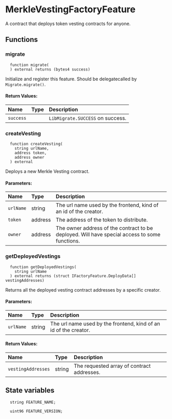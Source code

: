 # MerkleVestingFactoryFeature

A contract that deploys token vesting contracts for anyone.

## Functions

### migrate

```solidity
  function migrate(
  ) external returns (bytes4 success)
```

Initialize and register this feature. Should be delegatecalled by `Migrate.migrate()`.

#### Return Values:

| Name      | Type | Description                      |
| :-------- | :--- | :------------------------------- |
| `success` |      | `LibMigrate.SUCCESS` on success. |

### createVesting

```solidity
  function createVesting(
    string urlName,
    address token,
    address owner
  ) external
```

Deploys a new Merkle Vesting contract.

#### Parameters:

| Name      | Type    | Description                                                                                   |
| :-------- | :------ | :-------------------------------------------------------------------------------------------- |
| `urlName` | string  | The url name used by the frontend, kind of an id of the creator.                              |
| `token`   | address | The address of the token to distribute.                                                       |
| `owner`   | address | The owner address of the contract to be deployed. Will have special access to some functions. |

### getDeployedVestings

```solidity
  function getDeployedVestings(
    string urlName
  ) external returns (struct IFactoryFeature.DeployData[] vestingAddresses)
```

Returns all the deployed vesting contract addresses by a specific creator.

#### Parameters:

| Name      | Type   | Description                                                      |
| :-------- | :----- | :--------------------------------------------------------------- |
| `urlName` | string | The url name used by the frontend, kind of an id of the creator. |

#### Return Values:

| Name               | Type   | Description                                |
| :----------------- | :----- | :----------------------------------------- |
| `vestingAddresses` | string | The requested array of contract addresses. |

## State variables

```solidity
  string FEATURE_NAME;

  uint96 FEATURE_VERSION;
```
